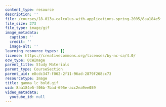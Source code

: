 ```yaml
---
content_type: resource
description: ''
file: /courses/18-013a-calculus-with-applications-spring-2005/8aa184e5f06b7bad695eacc2ea9ee059_gamma_lc_bold.gif
file_size: 273
file_type: image/gif
image_metadata:
  caption: ''
  credit: ''
  image-alt: ''
learning_resource_types: []
license: https://creativecommons.org/licenses/by-nc-sa/4.0/
ocw_type: OCWImage
parent_title: Study Materials
parent_type: CourseSection
parent_uid: e8cdc347-f062-2f11-96ad-2879f268cc73
resourcetype: Image
title: gamma_lc_bold.gif
uid: 8aa184e5-f06b-7bad-695e-acc2ea9ee059
video_metadata:
  youtube_id: null
---
```

